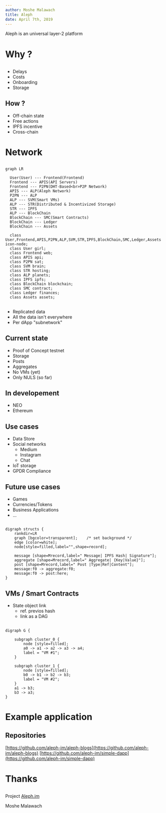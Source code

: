 ```yaml
---
author: Moshe Malawach
title: Aleph
date: April 7th, 2019
---
```


Aleph is an universal layer-2 platform

# Why ?


##

- Delays
- Costs
- Onboarding
- Storage

## How ?

- Off-chain state
- Free actions
- IPFS incentive
- Cross-chain

# Network

##

```mermaid
graph LR

  User(User) --- Frontend(Frontend)
  Frontend --- APIS(API Servers)
  Frontend --- P2PN(DHT-Based<br>P2P Network)
  APIS --- ALP(Aleph Network)
  P2PN --- ALP
  ALP --- SVM(Smart VMs)
  ALP --- STR(Distributed & Incentivized Storage)
  STR --- IPFS
  ALP --- BlockChain
  BlockChain --- SMC(Smart Contracts)
  BlockChain --- Ledger
  BlockChain --- Assets

  class User,Frontend,APIS,P2PN,ALP,SVM,STR,IPFS,BlockChain,SMC,Ledger,Assets icon-node;
  class User girl;
  class Frontend web;
  class APIS api;
  class P2PN sat;
  class SVM brain;
  class STR hosting;
  class ALP planets;
  class IPFS ipfs;
  class BlockChain blockchain;
  class SMC contract;
  class Ledger finances;
  class Assets assets;
```

##

- Replicated data
- All the data isn't everywhere
- Per dApp "subnetwork"

## Current state

- Proof of Concept testnet
- Storage
- Posts
- Aggregates
- No VMs (yet)
- Only NULS (so far)

## In developement

- NEO
- Ethereum

## Use cases

- Data Store
- Social networks
  - Medium
  - Instagram
  - Chat
- IoT storage
- GPDR Compliance

## Future use cases

- Games
- Currencies/Tokens
- Business Applications
- ...

##

```graphviz
digraph structs {
    rankdir=LR
    graph [bgcolor=transparent];	/* set background */
	edge [color=white];
	node[style=filled,label="",shape=record];

    message [shape=Mrecord,label=" Message| IPFS Hash| Signature"];
    aggregate [shape=Mrecord,label=" Aggregate| {Key|Value}"];
    post [shape=Mrecord,label=" Post |Type|Ref|Content"];
    message:f0 -> aggregate:f0;
    message:f0 -> post:here;
}
```

## VMs / Smart Contracts

- State object link
  - ref. previos hash
  - link as a DAG

##


```graphviz
digraph G {

	subgraph cluster_0 {
		node [style=filled];
		a0 -> a1 -> a2 -> a3 -> a4;
		label = "VM #1";
	}

	subgraph cluster_1 {
		node [style=filled];
		b0 -> b1 -> b2 -> b3;
		label = "VM #2";
	}
	a1 -> b3;
	b3 -> a3;
}
```

# Example application

## Repositories

[https://github.com/aleph-im/aleph-blogs](https://github.com/aleph-im/aleph-blogs)
[https://github.com/aleph-im/simple-dapp](https://github.com/aleph-im/simple-dapp)

# Thanks

##

Project [Aleph.im](https://aleph.im)

Moshe Malawach
